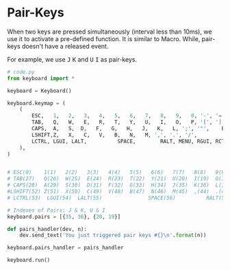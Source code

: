 # Pair-Keys

When two keys are pressed simultaneously (interval less than 10ms), we use it to activate a pre-defined function.
It is similar to Macro. While, pair-keys doesn't have a released event.

For example, we use <kbd>J</kbd> <kbd>K</kbd> and <kbd>U</kbd> <kbd>I</kbd> as pair-keys.

```python
# code.py
from keyboard import *

keyboard = Keyboard()

keyboard.keymap = (
    (
        ESC,   1,   2,   3,   4,   5,   6,   7,   8,   9,   0, '-', '=', BACKSPACE,
        TAB,   Q,   W,   E,   R,   T,   Y,   U,   I,   O,   P, '[', ']', '|',
        CAPS,  A,   S,  D,   F,   G,   H,   J,   K,   L, ';', '"',    ENTER,
        LSHIFT,Z,   X,   C,   V,   B,   N,   M, ',', '.', '/',         RSHIFT,
        LCTRL, LGUI, LALT,          SPACE,        RALT, MENU, RGUI, RCTRL
    ),
)


# ESC(0)    1(1)   2(2)   3(3)   4(4)   5(5)   6(6)   7(7)   8(8)   9(9)   0(10)  -(11)  =(12)  BACKSPACE(13)
# TAB(27)   Q(26)  W(25)  E(24)  R(23)  T(22)  Y(21)  U(20)  I(19)  O(18)  P(17)  [(16)  ](15)   \(14)
# CAPS(28)  A(29)  S(30)  D(31)  F(32)  G(33)  H(34)  J(35)  K(36)  L(37)  ;(38)  "(39)      ENTER(40)
#LSHIFT(52) Z(51)  X(50)  C(49)  V(48)  B(47)  N(46)  M(45)  ,(44)  .(43)  /(42)            RSHIFT(41)
# LCTRL(53)  LGUI(54)  LALT(55)               SPACE(56)          RALT(57)  MENU(58)  Fn(59)  RCTRL(60)

# Indexes of Pairs: J & K, U & I
keyboard.pairs = [{35, 36}, {20, 19}]

def pairs_handler(dev, n):
    dev.send_text('You just triggered pair keys #{}\n'.format(n))

keyboard.pairs_handler = pairs_handler

keyboard.run()
```
